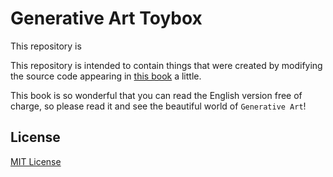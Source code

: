 # Generative Art Toybox

This repository is 

This repository is intended to contain things that were created by modifying the source code appearing in [this book](https://livebook.manning.com/book/generative-art/) a little.

This book is so wonderful that you can read the English version free of charge, so please read it and see the beautiful world of `Generative Art`!

## License

[MIT License](https://github.com/k-kuwahara/generative-art-toybox/blob/master/LICENSE)
